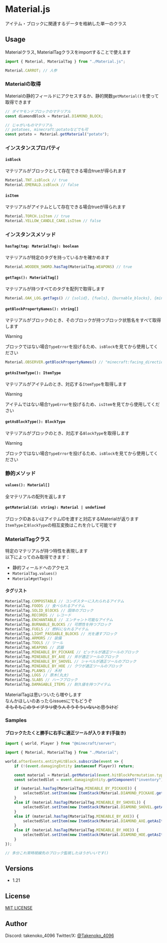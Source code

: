 # Material.js
アイテム・ブロックに関連するデータを格納した単一のクラス

## Usage
Materialクラス, MaterialTagクラスをimportすることで使えます
```js
import { Material, MaterialTag } from "./Material.js";

Material.CARROT; // 人参
```

### Materialの取得
Materialの静的フィールドにアクセスするか、静的関数`getMaterial()`を使って取得できます
```js
// ダイヤモンドブロックのマテリアル
const diamondBlock = Material.DIAMOND_BLOCK;

// じゃがいものマテリアル
// potatoes, minecraft:potatoなどでも可
const potato =　Material.getMaterial("potato");
```

### インスタンスプロパティ
#### `isBlock`
マテリアルがブロックとして存在できる場合trueが得られます
```js
Material.TNT.isBlock // true
Material.EMERALD.isBlock // false
```

#### `isItem`
マテリアルがアイテムとして存在できる場合trueが得られます
```js
Material.TORCH.isItem // true
Material.YELLOW_CANDLE_CAKE.isItem // false
```
### インスタンスメソッド
#### `hasTag(tag: MaterialTag): boolean`
マテリアルが特定のタグを持っているかを確かめます
```js
Material.WOODEN_SWORD.hasTag(MaterialTag.WEAPONS) // true
```

#### `getTags(): MaterialTag[]`
マテリアルが持つすべてのタグを配列で取得します
```js
Material.OAK_LOG.getTags() // {solid}, {fuels}, {burnable_blocks}, {mineable_by_axe}
```

#### `getBlockPropertyNames(): string[]`
マテリアルがブロックのとき、そのブロックが持つブロック状態名をすべて取得します
> [!WARNING]
> ブロックではない場合`TypeError`を投げるため、`isBlock`を見てから使用してください
```js
Material.OBSERVER.getBlockPropertyNames() // "minecraft:facing_direction", "powered_bit"
```

#### `getAsItemType(): ItemType`
マテリアルがアイテムのとき、対応する`ItemType`を取得します
> [!WARNING]
> アイテムではない場合`TypeError`を投げるため、`isItem`を見てから使用してください

#### `getAsBlockType(): BlockType`
マテリアルがブロックのとき、対応する`BlockType`を取得します
> [!WARNING]
> ブロックではない場合`TypeError`を投げるため、`isBlock`を見てから使用してください

### 静的メソッド

#### `values(): Material[]`
全マテリアルの配列を返します

#### `getMaterial(id: string): Material | undefined`
ブロックIDあるいはアイテムIDを渡すと対応するMaterialが返ります
<br>`ItemType`と`BlockType`の相互変換はこれを介して可能です

### MaterialTagクラス
特定のマテリアルが持つ特性を表現します
<br>以下によってのみ取得できます：
- 静的フィールドへのアクセス
- `MaterialTag.values()`
- `Material#getTags()`

#### タグリスト
```js
MaterialTag.COMPOSTABLE // コンポスターに入れられるアイテム
MaterialTag.FOODS // 食べられるアイテム
MaterialTag.SOLID_BlOCKS // 固体のブロック
MaterialTag.RECORDS // レコード
MaterialTag.ENCHANTABLE // エンチャント可能なアイテム
MaterialTag.BURNABLE_BLOCKS // 可燃性を持つブロック
MaterialTag.FUELS // 燃料になれるアイテム
MaterialTag.LIGHT_PASSABLE_BLOCKS // 光を通すブロック
MaterialTag.ARMORS // 装備
MaterialTag.TOOLS // ツール
MaterialTag.WEAPONS // 武器
MaterialTag.MINEABLE_BY_PICKAXE // ピッケルが適正ツールのブロック
MaterialTag.MINEABLE_BY_AXE // 斧が適正ツールのブロック
MaterialTag.MINEABLE_BY_SHOVEL // シャベルが適正ツールのブロック
MaterialTag.MINEABLE_BY_HOE // クワが適正ツールのブロック
MaterialTag.PLANKS // 木材
MaterialTag.LOGS // 原木(丸太)
MaterialTag.SLABS // ハーフブロック
MaterialTag.DAMAGABLE_ITEMS // 耐久値を持つアイテム
```

MaterialTagは思いついたら増やします
<br>なんかほしいのあったらissuesにでもどうぞ
<br>~~そもそもこのライブラリ使う人そうそういないと思うけど~~

### Samples
#### ブロックたたくと勝手に右手に適正ツールが入ります(手抜き)
```js
import { world, Player } from "@minecraft/server";

import { Material, MaterialTag } from "./Material";

world.afterEvents.entityHitBlock.subscribe(event => {
    if (!(event.damagingEntity instanceof Player)) return;

    const material = Material.getMaterial(event.hitBlockPermutation.type.id);
    const selectedSlot = event.damagingEntity.getComponent("inventory").container.getSlot(event.damagingEntity.selectedSlotIndex);

    if (material.hasTag(MaterialTag.MINEABLE_BY_PICKAXE)) {
        selectedSlot.setItem(new ItemStack(Material.DIAMOND_PICKAXE.getAsItemType()));
    }
    else if (material.hasTag(MaterialTag.MINEABLE_BY_SHOVEL)) {
        selectedSlot.setItem(new ItemStack(Material.DIAMOND_SHOVEL.getAsItemType()));
    }
    else if (material.hasTag(MaterialTag.MINEABLE_BY_AXE)) {
        selectedSlot.setItem(new ItemStack(Material.DIAMOND_AXE.getAsItemType()));
    }
    else if (material.hasTag(MaterialTag.MINEABLE_BY_HOE)) {
        selectedSlot.setItem(new ItemStack(Material.DIAMOND_HOE.getAsItemType()));
    }
});

// 多分これ常時視線先のブロック監視したほうがいいです()
```

## Versions
- 1.21

## License
[MIT LICENSE](/LICENSE)

## Author
Discord: takenoko_4096
Twitter/X: [@Takenoko_4096](https://x.com/Takenoko_4096)
